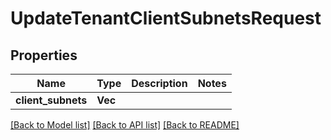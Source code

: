 # UpdateTenantClientSubnetsRequest

## Properties

Name | Type | Description | Notes
------------ | ------------- | ------------- | -------------
**client_subnets** | **Vec<String>** |  | 

[[Back to Model list]](../README.md#documentation-for-models) [[Back to API list]](../README.md#documentation-for-api-endpoints) [[Back to README]](../README.md)


